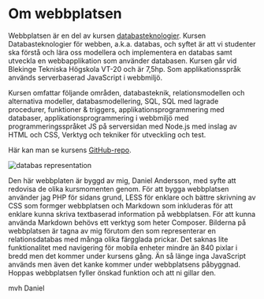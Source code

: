 # Om webbplatsen

Webbplatsen är en del av kursen [databasteknologier](https://dbwebb.se/kurser/databas-v1/). Kursen Databasteknologier för webben, a.k.a. databas, och syftet är att vi studenter ska förstå och lära oss modellera och implementera en databas samt utveckla en webbapplikation som använder databasen. Kursen går vid Blekinge Tekniska Högskola VT-20 och är 7,5hp. Som applikationsspråk används serverbaserad JavaScript i webbmiljö.

Kursen omfattar följande områden, databasteknik, relationsmodellen och alternativa modeller, databasmodellering, SQL, SQL med lagrade procedurer, funktioner & triggers, applikationsprogrammering med databaser, applikationsprogrammering i webbmiljö med programmeringsspråket JS på serversidan med Node.js med inslag av HTML och CSS, Verktyg och tekniker för utveckling och test.

Här kan man se kursens [GitHub-repo](https://github.com/dbwebb-se/databas).

![databas representation](img/database.png#image__about)

Den här webbplaten är byggd av mig, Daniel Andersson, med syfte att redovisa de olika kursmomenten genom. För att bygga webbplatsen använder jag PHP för sidans grund, LESS för enklare och bättre skrivning av CSS som formger webbplatsen och Markdown som inkluderas för att enklare kunna skriva textbaserad information på webbplatsen. För att kunna använda Markdown behövs ett verktyg som heter Composer. Bilderna på webbplatsen är tagna av mig förutom den som representerar en relationsdatabas med många olika färgglada prickar. Det saknas lite funktionalitet med navigering för mobila enheter mindre än 840 pixlar i bredd men det kommer under kursens gång. Än så länge inga JavaScript används men även det kanke kommer under webbplatsens påbyggnad. Hoppas webbplatsen fyller önskad funktion och att ni gillar den.

mvh Daniel
